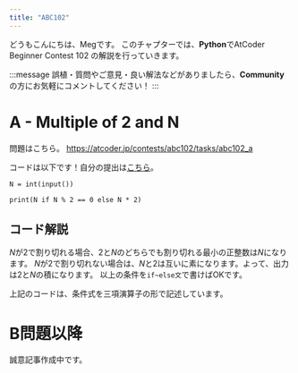 ```yaml
---
title: "ABC102"
---
```

どうもこんにちは、Megです。
このチャプターでは、**Python**でAtCoder Beginner Contest 102 の解説を行っていきます。

:::message
誤植・質問やご意見・良い解法などがありましたら、**Community**の方にお気軽にコメントしてください！
:::
# A - Multiple of 2 and N
問題はこちら。
https://atcoder.jp/contests/abc102/tasks/abc102_a

コードは以下です！自分の提出は[こちら](https://atcoder.jp/contests/abc102/submissions/26741150)。

```python: A.py
N = int(input())

print(N if N % 2 == 0 else N * 2)
```


## コード解説
$N$が$2$で割り切れる場合、$2$と$N$のどちらでも割り切れる最小の正整数は$N$になります。
$N$が$2$で割り切れない場合は、$N$と$2$は互いに素になります。よって、出力は$2$と$N$の積になります。
以上の条件を`if~else文`で書けばOKです。

上記のコードは、条件式を三項演算子の形で記述しています。


# B問題以降
誠意記事作成中です。